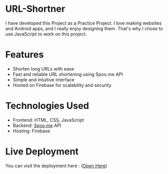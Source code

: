 # URL-Shortner

I have developed this Project as a Practice Project. 
I love making websites and Android apps, and I really enjoy designing them. That's why I chose to use JavaScript to work on this project.

# Features

- Shorten long URLs with ease
- Fast and reliable URL shortening using Spoo.me API
- Simple and intuitive interface
- Hosted on Firebase for scalability and security

# Technologies Used

- Frontend: HTML, CSS, JavaScript
- Backend: [Spoo.me](https://spoo.me) API
- Hosting: Firebase

# Live Deployment

You can visit the deployment here : ([Open Here](https://trial-f3b86.web.app))